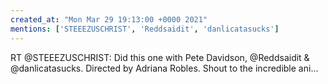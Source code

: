 ```yaml
---
created_at: "Mon Mar 29 19:13:00 +0000 2021"
mentions: ['STEEEZUSCHRIST', 'Reddsaidit', 'danlicatasucks']
---
```


RT @STEEEZUSCHRIST: Did this one with Pete Davidson, @Reddsaidit &amp; @danlicatasucks. Directed by Adriana Robles. Shout to the incredible ani…